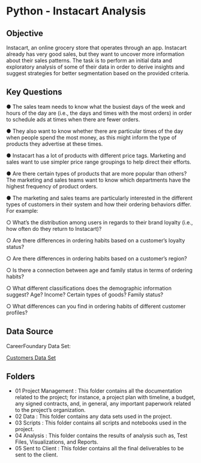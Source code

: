 # Python - Instacart Analysis
## Objective

Instacart, an online grocery store that operates through an app. Instacart already has very good sales, but they want to uncover more information about their sales patterns. The task is to perform an initial data and exploratory analysis of some of their data in order to derive insights and suggest strategies for better segmentation based on
the provided criteria.

## Key Questions

● The sales team needs to know what the busiest days of the week and hours of the
day are (i.e., the days and times with the most orders) in order to schedule ads at
times when there are fewer orders.

● They also want to know whether there are particular times of the day when people
spend the most money, as this might inform the type of products they advertise at
these times.

● Instacart has a lot of products with different price tags. Marketing and sales want to
use simpler price range groupings to help direct their efforts.

● Are there certain types of products that are more popular than others? The marketing
and sales teams want to know which departments have the highest frequency of
product orders.

● The marketing and sales teams are particularly interested in the different types of
customers in their system and how their ordering behaviors differ. For example:
 
 ○ What’s the distribution among users in regards to their brand loyalty (i.e., how
often do they return to Instacart)?
 
 ○ Are there differences in ordering habits based on a customer’s loyalty status?

 ○ Are there differences in ordering habits based on a customer’s region?
 
 ○ Is there a connection between age and family status in terms of ordering
habits?
 
 ○ What different classifications does the demographic information suggest?
Age? Income? Certain types of goods? Family status?
 
 ○ What differences can you find in ordering habits of different customer
profiles? 

## Data Source

CareerFoundary Data Set:

[Customers Data Set](https://s3.amazonaws.com/coach-courses-us/public/courses/data-immersion/A4/A4_Data_Assets/customers.zip)

## Folders

- 01 Project Management : This folder contains all the documentation related to the project; for instance, a project plan with timeline, a budget, any signed contracts, and, in general, any important paperwork related to the project’s organization.
- 02 Data : This folder contains any data sets used in the project.
- 03 Scripts : This folder contains all scripts and notebooks used in the project.
- 04 Analysis : This folder contains the results of analysis such as, Test Files, Visualizations, and Reports.
- 05 Sent to Client : This folder contains all the final deliverables to be sent to the client.
